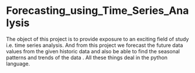 # Forecasting_using_Time_Series_Analysis

The object of this project is to provide exposure to an exciting field of study i.e. time series analysis. And from this project we forecast the future data values from the given historic data and also be able to find the seasonal patterns and trends of the data . All these things deal in the python language.

